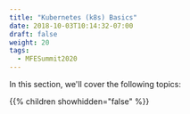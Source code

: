 ```yaml
---
title: "Kubernetes (k8s) Basics"
date: 2018-10-03T10:14:32-07:00
draft: false
weight: 20
tags:
  - MFESummit2020
---
```


In this section, we'll cover the following topics:

{{% children showhidden="false" %}}
